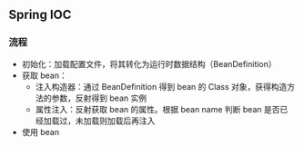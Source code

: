 ## Spring IOC

### 流程
- 初始化：加载配置文件，将其转化为运行时数据结构（BeanDefinition）
- 获取 bean：
    - 注入构造器：通过 BeanDefinition 得到 bean 的 Class 对象，获得构造方法的参数，反射得到 bean 实例
    - 属性注入：反射获取 bean 的属性。根据 bean name 判断 bean 是否已经加载过，未加载则加载后再注入
- 使用 bean